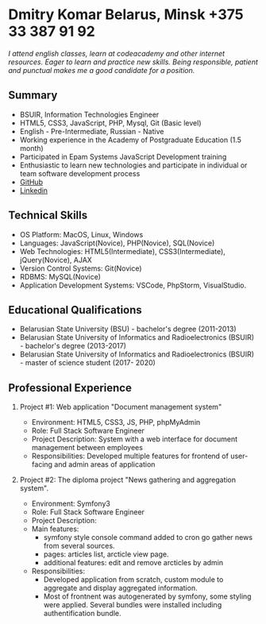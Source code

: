 # Dmitry Komar Belarus, Minsk +375 33 387 91 92
_I attend english classes, learn at codeacademy and other internet resources._
_Eager to learn and practice new skills. Being responsible, patient and punctual makes me a good candidate for a position._

## Summary   
* BSUIR, Information Technologies Engineer
* HTML5, CSS3, JavaScript, PHP, Mysql, Git (Basic level)
* English - Pre-Intermediate, Russian - Native
* Working experience in the Academy of Postgraduate Education (1.5 month)
* Participated in Epam Systems JavaScript Development training
* Enthusiastic to learn new technologies and participate in individual or team software development process
* [GitHub](https://github.com/vireah "GitHub")
* [Linkedin](https://www.linkedin.com/in/dmitrykomar)

## Technical Skills  
* OS Platform: MacOS, Linux, Windows
* Languages: JavaScript(Novice), PHP(Novice), SQL(Novice)
* Web Technologies: HTML5(Intermediate), CSS3(Intermediate), jQuery(Novice), AJAX
* Version Control Systems: Git(Novice)
* RDBMS: MySQL(Novice)
* Application Development Systems: VSCode, PhpStorm, VisualStudio.

## Educational Qualifications
* Belarusian State University (BSU) - bachelor's degree (2011-2013)
* Belarusian State University of Informatics and Radioelectronics (BSUIR) - bachelor's degree (2013-2017)
* Belarusian State University of Informatics and Radioelectronics (BSUIR) - master of science student (2017- 2020)

## Professional Experience
1. Project #1: Web application "Document management system"
    * Environment: HTML5, CSS3, JS, PHP, phpMyAdmin
    * Role: Full Stack Software Engineer
    * Project Description: System with a web interface for document management between employees
    * Responsibilities: Developed multiple features for frontend of user-facing and admin areas of application

2. Project #2:		The diploma project "News gathering and aggregation system".
    * Environment:		Symfony3
    * Role:		Full Stack Software Engineer
    * Project Description:		
    * Main features: 
        - symfony style console command added to cron go gather news from several sources.
        - pages: articles list, arcticle view page. 
        - additional features: edit and remove arcticles by admin
    * Responsibilities:	 	
        - Developed application from scratch, custom module to aggregate and display aggregated information.
        - Most of frontnent was autogenerated by symfony, some styling were applied. Several bundles were installed including authentification bundle.